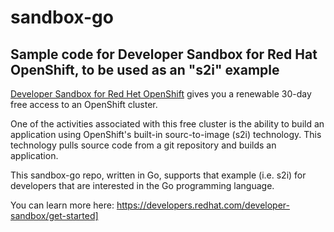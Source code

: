 # sandbox-go
## Sample code for Developer Sandbox for Red Hat OpenShift, to be used as an "s2i" example

[Developer Sandbox for Red Het OpenShift](https://developers.redhat.com/developer-sandbox/get-started) gives you a renewable 30-day free access to an OpenShift cluster.

One of the activities associated with this free cluster is the ability to build an application using OpenShift's built-in sourc-to-image (s2i) technology. This technology pulls source code from a git repository and builds an application.

This sandbox-go repo, written in Go, supports that example (i.e. s2i) for developers that are interested in the Go programming language.

You can learn more here: https://developers.redhat.com/developer-sandbox/get-started]